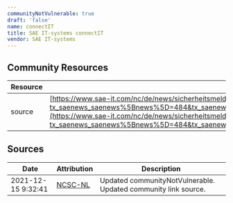 ```yaml
---
communityNotVulnerable: true
draft: 'false'
name: connectIT
title: SAE IT-systems connectIT
vendor: SAE IT-systems
---
```



## Community Resources
| Resource | Link |
| --- | --- |
| source | [https://www.sae-it.com/nc/de/news/sicherheitsmeldungen.html?tx_saenews_saenews%5Bnews%5D=484&tx_saenews_saenews%5Baction%5D=show&tx_saenews_saenews%5Bcontroller%5D=News&cHash=ad11bc1ce9c7212cc27d45211b855e97](https://www.sae-it.com/nc/de/news/sicherheitsmeldungen.html?tx_saenews_saenews%5Bnews%5D=484&tx_saenews_saenews%5Baction%5D=show&tx_saenews_saenews%5Bcontroller%5D=News&cHash=ad11bc1ce9c7212cc27d45211b855e97) |


## Sources
| Date | Attribution | Description |
| --- | --- | --- |
| 2021-12-15 9:32:41 | [NCSC-NL](https://github.com/NCSC-NL/log4shell/blob/main/software/README.md) | Updated communityNotVulnerable. Updated community link source.  |
